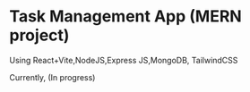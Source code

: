 # Task Management App (MERN project)

Using React+Vite,NodeJS,Express JS,MongoDB, TailwindCSS

Currently, (In progress)
